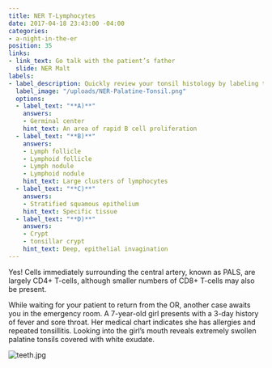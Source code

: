 ```yaml
---
title: NER T-Lymphocytes
date: 2017-04-18 23:43:00 -04:00
categories:
- a-night-in-the-er
position: 35
links:
- link_text: Go talk with the patient’s father
  slide: NER Malt
labels:
- label_description: Quickly review your tonsil histology by labeling the slide below.
  label_image: "/uploads/NER-Palatine-Tonsil.png"
  options:
  - label_text: "**A)**"
    answers:
    - Germinal center
    hint_text: An area of rapid B cell proliferation
  - label_text: "**B)**"
    answers:
    - Lymph follicle
    - Lymphoid follicle
    - Lymph nodule
    - Lymphoid nodule
    hint_text: Large clusters of lymphocytes
  - label_text: "**C)**"
    answers:
    - Stratified squamous epithelium
    hint_text: Specific tissue
  - label_text: "**D)**"
    answers:
    - Crypt
    - tonsillar crypt
    hint_text: Deep, epithelial invagination
---
```


Yes! Cells immediately surrounding the central artery, known as PALS, are largely CD4+ T-cells, although smaller numbers of CD8+ T-cells may also be present.

While waiting for your patient to return from the OR, another case awaits you in the emergency room. A 7-year-old girl presents with a 3-day history of fever and sore throat. Her medical chart indicates she has allergies and repeated tonsillitis. Looking into the girl’s mouth reveals extremely swollen palatine tonsils covered with white exudate.

![teeth.jpg](/uploads/teeth.jpg)
